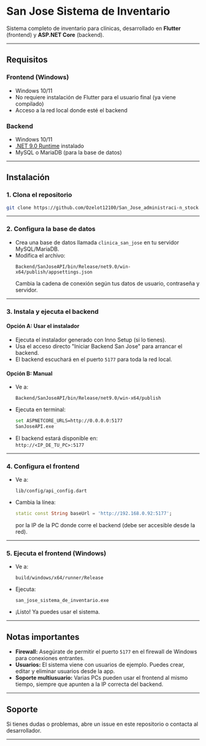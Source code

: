 # San Jose Sistema de Inventario

Sistema completo de inventario para clínicas, desarrollado en **Flutter** (frontend) y **ASP.NET Core** (backend).

---

## Requisitos

### **Frontend (Windows)**
- Windows 10/11
- No requiere instalación de Flutter para el usuario final (ya viene compilado)
- Acceso a la red local donde esté el backend

### **Backend**
- Windows 10/11
- [.NET 9.0 Runtime](https://dotnet.microsoft.com/en-us/download/dotnet/9.0) instalado
- MySQL o MariaDB (para la base de datos)

---

## Instalación

### 1. **Clona el repositorio**
```sh
git clone https://github.com/Ozelot12100/San_Jose_administraci-n_stock.git
```

---

### 2. **Configura la base de datos**
- Crea una base de datos llamada `clinica_san_jose` en tu servidor MySQL/MariaDB.
- Modifica el archivo:
  ```
  Backend/SanJoseAPI/bin/Release/net9.0/win-x64/publish/appsettings.json
  ```
  Cambia la cadena de conexión según tus datos de usuario, contraseña y servidor.

---

### 3. **Instala y ejecuta el backend**

#### **Opción A: Usar el instalador**
- Ejecuta el instalador generado con Inno Setup (si lo tienes).
- Usa el acceso directo "Iniciar Backend San Jose" para arrancar el backend.
- El backend escuchará en el puerto `5177` para toda la red local.

#### **Opción B: Manual**
- Ve a:
  ```
  Backend/SanJoseAPI/bin/Release/net9.0/win-x64/publish
  ```
- Ejecuta en terminal:
  ```sh
  set ASPNETCORE_URLS=http://0.0.0.0:5177
  SanJoseAPI.exe
  ```
- El backend estará disponible en:  
  `http://<IP_DE_TU_PC>:5177`

---

### 4. **Configura el frontend**

- Ve a:
  ```
  lib/config/api_config.dart
  ```
- Cambia la línea:
  ```dart
  static const String baseUrl = 'http://192.168.0.92:5177';
  ```
  por la IP de la PC donde corre el backend (debe ser accesible desde la red).

---

### 5. **Ejecuta el frontend (Windows)**

- Ve a:
  ```
  build/windows/x64/runner/Release
  ```
- Ejecuta:
  ```
  san_jose_sistema_de_inventario.exe
  ```
- ¡Listo! Ya puedes usar el sistema.

---

## Notas importantes

- **Firewall:** Asegúrate de permitir el puerto `5177` en el firewall de Windows para conexiones entrantes.
- **Usuarios:** El sistema viene con usuarios de ejemplo. Puedes crear, editar y eliminar usuarios desde la app.
- **Soporte multiusuario:** Varias PCs pueden usar el frontend al mismo tiempo, siempre que apunten a la IP correcta del backend.

---

## Soporte

Si tienes dudas o problemas, abre un issue en este repositorio o contacta al desarrollador.

---
